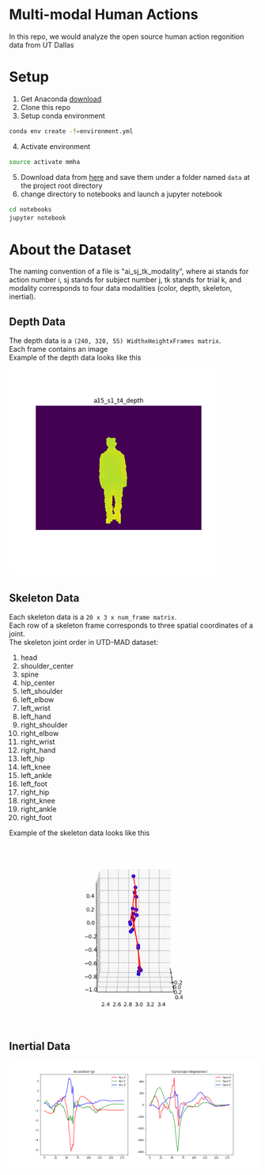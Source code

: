 # Multi-modal Human Actions
In this repo, we would analyze the open source human action regonition data from UT Dallas
# Setup
1. Get Anaconda [download](https://anaconda.org/anaconda/python)
2. Clone this repo
3. Setup conda environment 
```bash
conda env create -f=environment.yml
```
4. Activate environment
```bash
source activate mmha
```
5. Download data from [here](https://www.utdallas.edu/~kehtar/UTD-MHAD.html) and save them under a folder named `data` at the project root directory
6. change directory to notebooks and launch a jupyter notebook
```bash
cd notebooks
jupyter notebook
```
# About the Dataset
The naming convention of a file is "ai_sj_tk_modality", where ai stands for action number i, sj stands for subject number j, tk stands for trial k, and modality corresponds to four data modalities (color, depth, skeleton, inertial).


## Depth Data
The depth data is a `(240, 320, 55) WidthxHeightxFrames matrix`. <br>
Each frame contains an image <br>
Example of the depth data looks like this <br>
![depth_tennis_swing](pictures/depth_tennis_swing.gif)

## Skeleton Data
Each skeleton data is a `20 x 3 x num_frame matrix`. <br>
Each row of a skeleton frame corresponds to three spatial coordinates of a joint. <br>
The skeleton joint order in UTD-MAD dataset:
1. head 
2. shoulder_center
3. spine
4. hip_center
5. left_shoulder
6. left_elbow
7. left_wrist
8. left_hand
9. right_shoulder
10. right_elbow
11. right_wrist
12. right_hand
13. left_hip
14. left_knee
15. left_ankle
16. left_foot
17. right_hip
18. right_knee
19. right_ankle
20. right_foot

Example of the skeleton data looks like this <br>
![skeleton_tennis_swing](pictures/skeleton_tennis_swing.gif)

## Inertial Data

![inertial_tennis_swing](pictures/inertial_tennis_swing.png)